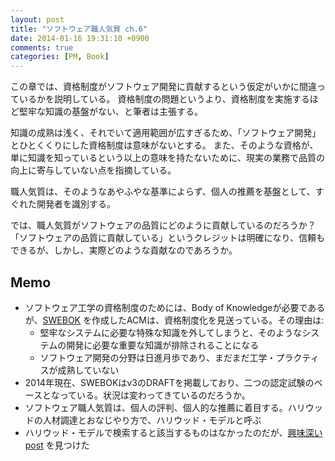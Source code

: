 ```yaml
---
layout: post
title: "ソフトウェア職人気質 ch.6"
date: 2014-01-16 19:31:10 +0900
comments: true
categories: [PM, Book]
---
```

この章では、資格制度がソフトウェア開発に貢献するという仮定がいかに間違っているかを説明している。
資格制度の問題というより、資格制度を実施するほど堅牢な知識の基盤がない、と筆者は主張する。

知識の成熟は浅く、それでいて適用範囲が広すぎるため、「ソフトウェア開発」とひとくくりにした資格制度は意味がないとする。
また、そのような資格が、単に知識を知っているという以上の意味を持たないために、現実の業務で品質の向上に寄与していない点を指摘している。

<!--more--> 

職人気質は、そのようなあやふやな基準によらず、個人の推薦を基盤として、すぐれた開発者を識別する。

では、職人気質がソフトウェアの品質にどのように貢献しているのだろうか？
「ソフトウェアの品質に貢献している」というクレジットは明確になり、信頼もできるが、しかし、実際どのような貢献なのであろうか。

Memo
-----

* ソフトウェア工学の資格制度のためには、Body of Knowledgeが必要であるが、[SWEBOK](http://www.computer.org/portal/web/swebok) を作成したACMは、資格制度化を見送っている。その理由は:
     * 堅牢なシステムに必要な特殊な知識を外してしまうと、そのようなシステムの開発に必要な重要な知識が排除されることになる
     * ソフトウェア開発の分野は日進月歩であり、まだまだ工学・プラクティスが成熟していない
* 2014年現在、SWEBOKはv3のDRAFTを掲載しており、二つの認定試験のベースとなっている。状況は変わってきているのだろうか。
* ソフトウェア職人気質は、個人の評判、個人的な推薦に着目する。ハリウッドの人材調達とおなじやり方で、ハリウッド・モデルと呼ぶ
* ハリウッド・モデルで検索すると該当するものはなかったのだが、[興味深いpost](http://bytepawn.com/2008/07/14/the-hollywood-model-in-software-engineering/) を見つけた
